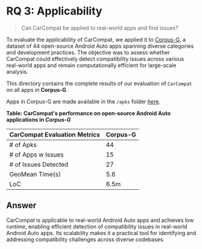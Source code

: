 # RQ 3: Applicability

> Can CarCompat be applied to real-world apps and find issues?

To evaluate the applicability of CarCompat, we applied it to [Corpus-G](https://anonymous.4open.science/r/carcompat-0503/RQs/RQ3/Corpus-G.csv), a dataset of 44 open-source Android Auto apps spanning diverse categories and development practices. 
The objective was to assess whether CarCompat could effectively detect compatibility issues across various real-world apps and remain computationally efficient for large-scale analysis.

This directory contains the complete results of our evaluation of `CarCompat` on all apps in **Corpus-G**.

Apps in Corpus-G are made available in the `/apks` folder [here](https://anonymous.4open.science/r/carcompat-0503/apks/).


**Table: CarCompat's performance on open-source Android Auto applications in *Corpus-G***

|  CarCompat Evaluation Metrics | Corpus-G |
|---|---|
| \# of Apks | 44 |
| \# of Apps w Issues | 15|
| \# of Issues Detected | 27 |
| GeoMean Time(s) | 5.6 |
| LoC  | 6.5m  |


## Answer

CarCompat is applicable to real-world Android Auto apps and achieves low runtime, enabling efficient detection of compatibility issues in real-world Android Auto apps. Its scalability makes it a practical tool for identifying and addressing compatibility challenges across diverse codebases.



